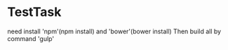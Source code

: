 # TestTask
need install 'npm'(npm install)  and 'bower'(bower install)
Then build all by command 'gulp'
